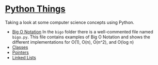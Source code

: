 # [Python Things][home]

Taking a look at some computer science concepts using Python.


- [Big O Notation][bigo]
   In the ```bigo``` folder there is a well-commented file named ```bigo.py```. This file contains
   examples of Big O Notation and shows the different implementations for O(1), O(n), O(n^2), and  O(log n)
- [Classes][classes]
- [Pointers][pointers]
- [Linked Lists][linkedlists]

[home]:https://chuxorg.github.io/cspy/
[pointers]: https://chuxorg.github.io/cspy/pointers/
[classes]: https://chuxorg.github.io/cspy/classes/
[bigo]: https://chuxorg.github.io/cspy/bigo/
[linkedlists]: https://chuxorg.github.io/cspy/linked_lists/